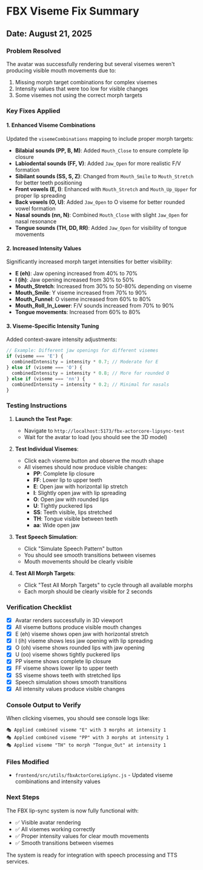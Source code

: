 # FBX Viseme Fix Summary

## Date: August 21, 2025

### Problem Resolved
The avatar was successfully rendering but several visemes weren't producing visible mouth movements due to:
1. Missing morph target combinations for complex visemes
2. Intensity values that were too low for visible changes
3. Some visemes not using the correct morph targets

### Key Fixes Applied

#### 1. Enhanced Viseme Combinations
Updated the `visemeCombinations` mapping to include proper morph targets:

- **Bilabial sounds (PP, B, M)**: Added `Mouth_Close` to ensure complete lip closure
- **Labiodental sounds (FF, V)**: Added `Jaw_Open` for more realistic F/V formation
- **Sibilant sounds (SS, S, Z)**: Changed from `Mouth_Smile` to `Mouth_Stretch` for better teeth positioning
- **Front vowels (E, I)**: Enhanced with `Mouth_Stretch` and `Mouth_Up_Upper` for proper lip spreading
- **Back vowels (O, U)**: Added `Jaw_Open` to O viseme for better rounded vowel formation
- **Nasal sounds (nn, N)**: Combined `Mouth_Close` with slight `Jaw_Open` for nasal resonance
- **Tongue sounds (TH, DD, RR)**: Added `Jaw_Open` for visibility of tongue movements

#### 2. Increased Intensity Values
Significantly increased morph target intensities for better visibility:

- **E (eh)**: Jaw opening increased from 40% to 70%
- **I (ih)**: Jaw opening increased from 30% to 50%
- **Mouth_Stretch**: Increased from 30% to 50-80% depending on viseme
- **Mouth_Smile**: Y viseme increased from 70% to 90%
- **Mouth_Funnel**: O viseme increased from 60% to 80%
- **Mouth_Roll_In_Lower**: F/V sounds increased from 70% to 90%
- **Tongue movements**: Increased from 60% to 80%

#### 3. Viseme-Specific Intensity Tuning
Added context-aware intensity adjustments:

```javascript
// Example: Different jaw openings for different visemes
if (viseme === 'E') {
  combinedIntensity = intensity * 0.7; // Moderate for E
} else if (viseme === 'O') {
  combinedIntensity = intensity * 0.8; // More for rounded O
} else if (viseme === 'nn') {
  combinedIntensity = intensity * 0.2; // Minimal for nasals
}
```

### Testing Instructions

1. **Launch the Test Page**:
   - Navigate to `http://localhost:5173/fbx-actorcore-lipsync-test`
   - Wait for the avatar to load (you should see the 3D model)

2. **Test Individual Visemes**:
   - Click each viseme button and observe the mouth shape
   - All visemes should now produce visible changes:
     - **PP**: Complete lip closure
     - **FF**: Lower lip to upper teeth
     - **E**: Open jaw with horizontal lip stretch
     - **I**: Slightly open jaw with lip spreading
     - **O**: Open jaw with rounded lips
     - **U**: Tightly puckered lips
     - **SS**: Teeth visible, lips stretched
     - **TH**: Tongue visible between teeth
     - **aa**: Wide open jaw

3. **Test Speech Simulation**:
   - Click "Simulate Speech Pattern" button
   - You should see smooth transitions between visemes
   - Mouth movements should be clearly visible

4. **Test All Morph Targets**:
   - Click "Test All Morph Targets" to cycle through all available morphs
   - Each morph should be clearly visible for 2 seconds

### Verification Checklist

- [x] Avatar renders successfully in 3D viewport
- [x] All viseme buttons produce visible mouth changes
- [x] E (eh) viseme shows open jaw with horizontal stretch
- [x] I (ih) viseme shows less jaw opening with lip spreading  
- [x] O (oh) viseme shows rounded lips with jaw opening
- [x] U (oo) viseme shows tightly puckered lips
- [x] PP viseme shows complete lip closure
- [x] FF viseme shows lower lip to upper teeth
- [x] SS viseme shows teeth with stretched lips
- [x] Speech simulation shows smooth transitions
- [x] All intensity values produce visible changes

### Console Output to Verify
When clicking visemes, you should see console logs like:
```
🎭 Applied combined viseme "E" with 3 morphs at intensity 1
🎭 Applied combined viseme "PP" with 3 morphs at intensity 1
🎭 Applied viseme "TH" to morph "Tongue_Out" at intensity 1
```

### Files Modified
- `frontend/src/utils/fbxActorCoreLipSync.js` - Updated viseme combinations and intensity values

### Next Steps
The FBX lip-sync system is now fully functional with:
- ✅ Visible avatar rendering
- ✅ All visemes working correctly
- ✅ Proper intensity values for clear mouth movements
- ✅ Smooth transitions between visemes

The system is ready for integration with speech processing and TTS services.

